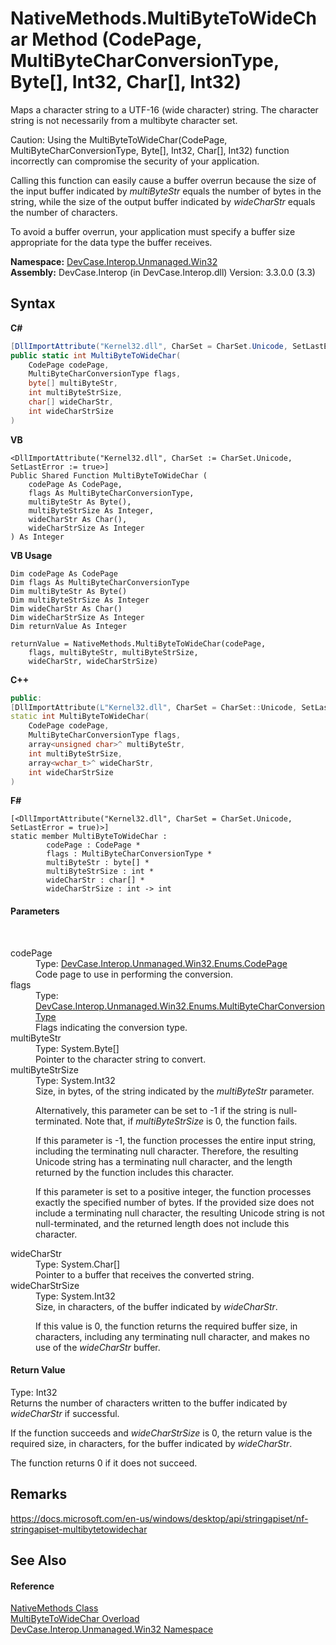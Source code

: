 # NativeMethods.MultiByteToWideChar Method (CodePage, MultiByteCharConversionType, Byte[], Int32, Char[], Int32)
 

Maps a character string to a UTF-16 (wide character) string. The character string is not necessarily from a multibyte character set. 

 Caution: Using the MultiByteToWideChar(CodePage, MultiByteCharConversionType, Byte[], Int32, Char[], Int32) function incorrectly can compromise the security of your application. 

 Calling this function can easily cause a buffer overrun because the size of the input buffer indicated by *multiByteStr* equals the number of bytes in the string, while the size of the output buffer indicated by *wideCharStr* equals the number of characters. 

 To avoid a buffer overrun, your application must specify a buffer size appropriate for the data type the buffer receives.

**Namespace:**&nbsp;<a href="N_DevCase_Interop_Unmanaged_Win32">DevCase.Interop.Unmanaged.Win32</a><br />**Assembly:**&nbsp;DevCase.Interop (in DevCase.Interop.dll) Version: 3.3.0.0 (3.3)

## Syntax

**C#**<br />
``` C#
[DllImportAttribute("Kernel32.dll", CharSet = CharSet.Unicode, SetLastError = true)]
public static int MultiByteToWideChar(
	CodePage codePage,
	MultiByteCharConversionType flags,
	byte[] multiByteStr,
	int multiByteStrSize,
	char[] wideCharStr,
	int wideCharStrSize
)
```

**VB**<br />
``` VB
<DllImportAttribute("Kernel32.dll", CharSet := CharSet.Unicode, SetLastError := true>]
Public Shared Function MultiByteToWideChar ( 
	codePage As CodePage,
	flags As MultiByteCharConversionType,
	multiByteStr As Byte(),
	multiByteStrSize As Integer,
	wideCharStr As Char(),
	wideCharStrSize As Integer
) As Integer
```

**VB Usage**<br />
``` VB Usage
Dim codePage As CodePage
Dim flags As MultiByteCharConversionType
Dim multiByteStr As Byte()
Dim multiByteStrSize As Integer
Dim wideCharStr As Char()
Dim wideCharStrSize As Integer
Dim returnValue As Integer

returnValue = NativeMethods.MultiByteToWideChar(codePage, 
	flags, multiByteStr, multiByteStrSize, 
	wideCharStr, wideCharStrSize)
```

**C++**<br />
``` C++
public:
[DllImportAttribute(L"Kernel32.dll", CharSet = CharSet::Unicode, SetLastError = true)]
static int MultiByteToWideChar(
	CodePage codePage, 
	MultiByteCharConversionType flags, 
	array<unsigned char>^ multiByteStr, 
	int multiByteStrSize, 
	array<wchar_t>^ wideCharStr, 
	int wideCharStrSize
)
```

**F#**<br />
``` F#
[<DllImportAttribute("Kernel32.dll", CharSet = CharSet.Unicode, SetLastError = true)>]
static member MultiByteToWideChar : 
        codePage : CodePage * 
        flags : MultiByteCharConversionType * 
        multiByteStr : byte[] * 
        multiByteStrSize : int * 
        wideCharStr : char[] * 
        wideCharStrSize : int -> int 

```


#### Parameters
&nbsp;<dl><dt>codePage</dt><dd>Type: <a href="T_DevCase_Interop_Unmanaged_Win32_Enums_CodePage">DevCase.Interop.Unmanaged.Win32.Enums.CodePage</a><br />Code page to use in performing the conversion.</dd><dt>flags</dt><dd>Type: <a href="T_DevCase_Interop_Unmanaged_Win32_Enums_MultiByteCharConversionType">DevCase.Interop.Unmanaged.Win32.Enums.MultiByteCharConversionType</a><br />Flags indicating the conversion type.</dd><dt>multiByteStr</dt><dd>Type: System.Byte[]<br />Pointer to the character string to convert.</dd><dt>multiByteStrSize</dt><dd>Type: System.Int32<br />Size, in bytes, of the string indicated by the *multiByteStr* parameter. 

 Alternatively, this parameter can be set to -1 if the string is null-terminated. Note that, if *multiByteStrSize* is 0, the function fails. 

 If this parameter is -1, the function processes the entire input string, including the terminating null character. Therefore, the resulting Unicode string has a terminating null character, and the length returned by the function includes this character. 

 If this parameter is set to a positive integer, the function processes exactly the specified number of bytes. If the provided size does not include a terminating null character, the resulting Unicode string is not null-terminated, and the returned length does not include this character.</dd><dt>wideCharStr</dt><dd>Type: System.Char[]<br />Pointer to a buffer that receives the converted string.</dd><dt>wideCharStrSize</dt><dd>Type: System.Int32<br />Size, in characters, of the buffer indicated by *wideCharStr*. 

 If this value is 0, the function returns the required buffer size, in characters, including any terminating null character, and makes no use of the *wideCharStr* buffer.</dd></dl>

#### Return Value
Type: Int32<br />Returns the number of characters written to the buffer indicated by *wideCharStr* if successful. 

 If the function succeeds and *wideCharStrSize* is 0, the return value is the required size, in characters, for the buffer indicated by *wideCharStr*. 

 The function returns 0 if it does not succeed.

## Remarks
<a href="https://docs.microsoft.com/en-us/windows/desktop/api/stringapiset/nf-stringapiset-multibytetowidechar" target="_blank">https://docs.microsoft.com/en-us/windows/desktop/api/stringapiset/nf-stringapiset-multibytetowidechar</a>

## See Also


#### Reference
<a href="T_DevCase_Interop_Unmanaged_Win32_NativeMethods">NativeMethods Class</a><br /><a href="Overload_DevCase_Interop_Unmanaged_Win32_NativeMethods_MultiByteToWideChar">MultiByteToWideChar Overload</a><br /><a href="N_DevCase_Interop_Unmanaged_Win32">DevCase.Interop.Unmanaged.Win32 Namespace</a><br />